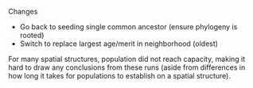 Changes
- Go back to seeding single common ancestor (ensure phylogeny is rooted)
- Switch to replace largest age/merit in neighborhood (oldest)

For many spatial structures, population did not reach capacity, making it hard to draw any conclusions from these runs (aside from differences in how long it takes for populations to establish on a spatial structure).